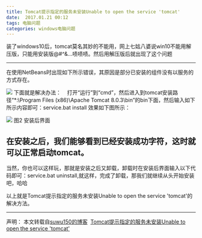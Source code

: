 ```yaml
---
title: Tomcat提示指定的服务未安装Unable to open the service 'tomcat'
date:  2017.01.21 00:12
tags: 电脑问题
categories: windows电脑问题
---
```


装了windows10后，tomcat莫名其妙的不能用，网上七姑八婆说win10不能用解压版，只能用安装版@#$%^&^%$^&...啧啧啧。然后用解压版后就出现了这个问题
***

在使用NetBeans时出现如下所示错误，其原因是部分已安装的组件没有以服务的方式存在。

![](http://upload-images.jianshu.io/upload_images/1171873-5c5aed60d49d7622?imageMogr2/auto-orient/strip%7CimageView2/2/w/1240)
下面就是解决办法：
   打开“运行”到“cmd”，然后进入到tomcat安装路径“*:\Program Files (x86)\Apache Tomcat 8.0.3\bin”的bin下面，然后输入如下所示内容即可：service.bat install
效果如下图所示：

![](http://upload-images.jianshu.io/upload_images/1171873-18e59ba54e43616b?imageMogr2/auto-orient/strip%7CimageView2/2/w/1240)
图2 安装后界面

在安装之后，我们能够看到已经安装成功字符，这时就可以正常启动tomcat。
----------------------------------------------------------------------------------
当然，你也可以这样玩，那就是安装之后又卸载，卸载时在安装后界面输入以下代码即可：service.bat uninstall,就这样，完成了卸载，那我们就继续从头开始安装吧，哈哈

以上就是Tomcat提示指定的服务未安装Unable to open the service 'tomcat'的解决方法。

***
声明：
本文转载自[suwu150的博客](http://blog.csdn.net/suwu150)
 [Tomcat提示指定的服务未安装Unable to open the service 'tomcat'](http://blog.csdn.net/suwu150/article/details/51506493)
